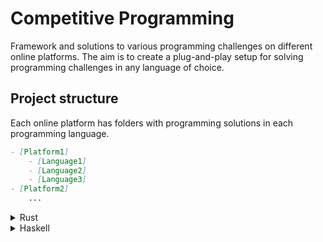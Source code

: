 # Competitive Programming

Framework and solutions to various programming challenges on different online platforms. The aim is to create a plug-and-play setup for solving programming challenges in any language of choice.


## Project structure 

Each online platform has folders with programming solutions in each programming language.

```markdown
- [Platform1]
    - [Language1]
    - [Language2]
    - [Language3]
- [Platform2]
    ...
```

<details>
<summary>Rust</summary>
Add the rust-folder to the online platform folder by writing

```sh
cargo new rust vcs=none
```

The solution can be tested by writing 
```sh
cargo test
```
</details>


<details>
<summary>Haskell</summary>
Run 

```sh
brew install ghc
```

The solution can then be tested by writing
```sh
runhaskell your_solution.hs
```

</details>
